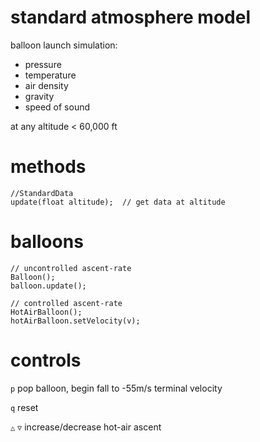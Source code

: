 # standard atmosphere model

balloon launch simulation:

* pressure
* temperature
* air density
* gravity
* speed of sound

at any altitude < 60,000 ft

# methods

``` processing
//StandardData
update(float altitude);  // get data at altitude
```

# balloons

``` processing
// uncontrolled ascent-rate
Balloon();
balloon.update();

// controlled ascent-rate
HotAirBalloon();
hotAirBalloon.setVelocity(v);
```

# controls

`p` pop balloon, begin fall to -55m/s terminal velocity

`q` reset

`△` `▽` increase/decrease hot-air ascent